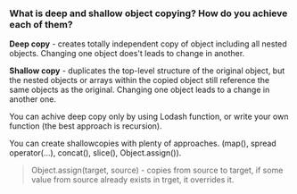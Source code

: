 ### What is deep and shallow object copying? How do you achieve each of them?

**Deep copy** - creates totally independent copy of object including all nested objects. Changing one object does't leads to change in another.

**Shallow copy** - duplicates the top-level structure of the original object, but the nested objects or arrays within the copied object still reference the same objects as the original. Changing one object leads to a change in another one.

You can achive deep copy only by using Lodash function, or write your own function (the best approach is recursion).

You can create shallowcopies with plenty of approaches. (map(), spread operator(...), concat(), slice(), Object.assign()).

> Object.assign(target, source) - copies from source to target, if some value from source already exists in trget, it overrides it.